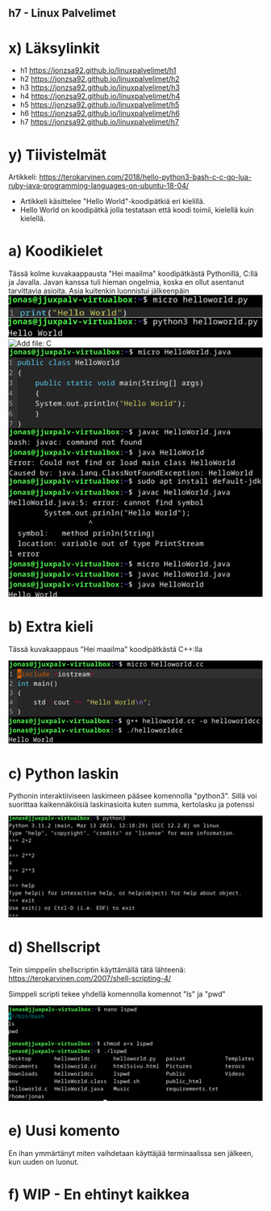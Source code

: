 ## h7 - Linux Palvelimet

# x) Läksylinkit
- h1 https://jonzsa92.github.io/linuxpalvelimet/h1
- h2 https://jonzsa92.github.io/linuxpalvelimet/h2
- h3 https://jonzsa92.github.io/linuxpalvelimet/h3
- h4 https://jonzsa92.github.io/linuxpalvelimet/h4
- h5 https://jonzsa92.github.io/linuxpalvelimet/h5
- h6 https://jonzsa92.github.io/linuxpalvelimet/h6
- h7 https://jonzsa92.github.io/linuxpalvelimet/h7 

# y) Tiivistelmät
Artikkeli: https://terokarvinen.com/2018/hello-python3-bash-c-c-go-lua-ruby-java-programming-languages-on-ubuntu-18-04/
- Artikkeli käsittelee "Hello World"-koodipätkiä eri kielillä.
- Hello World on koodipätkä jolla testataan että koodi toimii, kielellä kuin kielellä.

# a) Koodikielet

Tässä kolme kuvakaappausta "Hei maailma" koodipätkästä Pythonillä, C:llä ja Javalla.
Javan kanssa tuli hieman ongelmia, koska en ollut asentanut tarvittavia asioita. Asia kuitenkin luonnistui jälkeenpäin
![Add file: Python](helloworldpython.png)
![Add file: C](.helloworldcpng)
![Add file: Java](helloworldjava.png)

# b) Extra kieli

Tässä kuvakaappaus "Hei maailma" koodipätkästä C++:lla

![Add file: C++](helloworldcplusplus.png)

# c) Python laskin

Pythonin interaktiiviseen laskimeen pääsee komennolla "python3". Sillä voi suorittaa kaikennäköisiä laskinasioita kuten summa, kertolasku ja potenssi

![Add file: Python-laskin](pyhton3laskin.png)

# d) Shellscript

Tein simppelin shellscriptin käyttämällä tätä lähteenä: https://terokarvinen.com/2007/shell-scripting-4/

Simppeli scripti tekee yhdellä komennolla komennot "ls" ja "pwd"

![Add file: ShellScript](shellscript.png)

# e) Uusi komento

En ihan ymmärtänyt miten vaihdetaan käyttäjää terminaalissa sen jälkeen, kun uuden on luonut.

# f) WIP - En ehtinyt kaikkea
